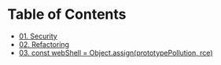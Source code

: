 # Table of Contents
- [01. Security](01.md)
- [02. Refactoring](02.md)
- [03. const webShell = Object.assign(prototypePollution, rce)](03.md)
